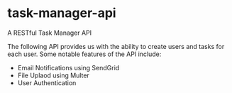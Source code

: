# task-manager-api
A RESTful Task Manager API

The following API provides us with the ability to create users and tasks for each user. Some notable features of the API include:  
* Email Notifications using SendGrid
* File Uplaod using Multer
* User Authentication
